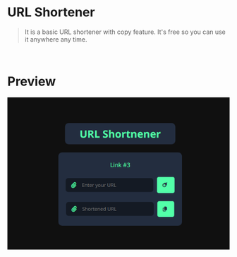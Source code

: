 # URL Shortener

> It is a basic URL shortener with copy feature.
> It's free so you can use it anywhere any time.

<br>

# Preview

<img src="./preview.png" height="auto" width="auto">